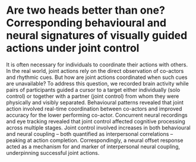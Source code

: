 # Are two heads better than one? Corresponding behavioural and neural signatures of visually guided actions under joint control

It is often necessary for individuals to coordinate their actions with others. In the real world, joint actions rely on the direct observation of co-actors and rhythmic cues. But how are joint actions coordinated when such cues are unavailable? To address this question, we recorded brain activity while pairs of participants guided a cursor to a target either individually (solo control) or together with a partner (joint control) from whom they were physically and visibly separated. Behavioural patterns revealed that joint action involved real-time coordination between co-actors and improved accuracy for the lower performing co-actor. Concurrent neural recordings and eye tracking revealed that joint control affected cognitive processing across multiple stages. Joint control involved increases in both behavioural and neural coupling – both quantified as interpersonal correlations – peaking at action completion. Correspondingly, a neural offset response acted as a mechanism for and marker of interpersonal neural coupling, underpinning successful joint actions.

